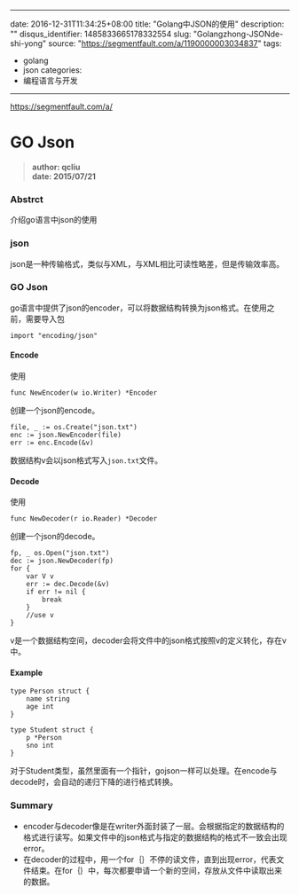 
---
date: 2016-12-31T11:34:25+08:00
title: "Golang中JSON的使用"
description: ""
disqus_identifier: 1485833665178332554
slug: "Golangzhong-JSONde-shi-yong"
source: "https://segmentfault.com/a/1190000003034837"
tags: 
- golang 
- json 
categories:
- 编程语言与开发
---

https://segmentfault.com/a/

GO Json
=======

> **author: qcliu**\
> **date: 2015/07/21**

### Abstrct

介绍go语言中json的使用

### json

json是一种传输格式，类似与XML，与XML相比可读性略差，但是传输效率高。

### GO Json

go语言中提供了json的encoder，可以将数据结构转换为json格式。在使用之前，需要导入包

    import "encoding/json"

#### Encode

使用

    func NewEncoder(w io.Writer) *Encoder

创建一个json的encode。

    file, _ := os.Create("json.txt")
    enc := json.NewEncoder(file)
    err := enc.Encode(&v)

数据结构v会以json格式写入`json.txt`文件。

#### Decode

使用

    func NewDecoder(r io.Reader) *Decoder

创建一个json的decode。

    fp, _ os.Open("json.txt")
    dec := json.NewDecoder(fp)
    for {
        var V v
        err := dec.Decode(&v)
        if err != nil {
            break
        }
        //use v
    }

v是一个数据结构空间，decoder会将文件中的json格式按照v的定义转化，存在v中。

#### Example

    type Person struct {
        name string
        age int
    }

    type Student struct {
        p *Person
        sno int
    }

对于Student类型，虽然里面有一个指针，gojson一样可以处理。在encode与decode时，会自动的递归下降的进行格式转换。

### Summary

-   encoder与decoder像是在writer外面封装了一层。会根据指定的数据结构的格式进行读写。如果文件中的json格式与指定的数据结构的格式不一致会出现error。
-   在decoder的过程中，用一个for｛｝不停的读文件，直到出现error，代表文件结束。在for｛｝中，每次都要申请一个新的空间，存放从文件中读取出来的数据。


